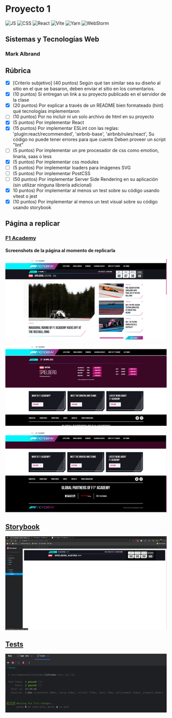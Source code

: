 # Proyecto 1
![JS](https://img.shields.io/badge/JavaScript-323330?style=for-the-badge&logo=javascript&logoColor=F7DF1E)
![CSS](https://img.shields.io/badge/CSS3-1572B6?style=for-the-badge&logo=css3&logoColor=white)
![React](https://img.shields.io/badge/React-20232A?style=for-the-badge&logo=react&logoColor=61DAFB)
![Vite](https://img.shields.io/badge/Vite-B73BFE?style=for-the-badge&logo=vite&logoColor=FFD62E)
![Yarn](https://img.shields.io/badge/Yarn-2C8EBB?style=for-the-badge&logo=yarn&logoColor=white)
![WebStorm](https://img.shields.io/badge/WebStorm-000000?style=for-the-badge&logo=WebStorm&logoColor=white)
## Sistemas y Tecnologías Web
### Mark Albrand

## Rúbrica

- [x] [Criterio subjetivo] (40 puntos) Según qué tan similar sea su diseño al sitio en el que se basaron, deben enviar el sitio en los comentarios.
- [x]  (10 puntos) Si entregan un link a su proyecto publicado en el servidor de la clase
- [x]  (20 puntos) Por explicar a través de un README bien formateado (hint) qué tecnologías implementaron
- [ ]  (10 puntos) Por no incluir ni un solo archivo de html en su proyecto
- [x]  (5 puntos) Por implementar React
- [x]  (15 puntos) Por implementar ESLint con las reglas:
  'plugin:react/recommended',
  'airbnb-base',
  'airbnb/rules/react',
  Su código no puede tener errores para que cuente
  Deben proveer un script "lint"
- [ ]  (5 puntos) Por implementar un pre procesador de css como emotion, linaria, saas o less
- [x]  (5 puntos) Por implementar css modules
- [ ]  (5 puntos) Por implementar loaders para imágenes SVG
- [ ]  (5 puntos) Por implementar PostCSS
- [ ]  (50 puntos) Por implementar Server Side Rendering en su aplicación (sin utilizar ninguna librería adicional)
- [x]  10 puntos) Por implementar al menos un test sobre su código usando vitest o jest
- [x]  (10 puntos) Por implementar al menos un test visual sobre su código usando storybook

## Página a replicar
### [F1 Academy](https://www.f1academy.com/)
#### Screenshots de la página al momento de replicarla

![Página Principal](https://github.com/markalbrand56/STW-Proyecto-1/blob/master/img/2023-04-27.png)

![Página Principal 2](https://github.com/markalbrand56/STW-Proyecto-1/blob/master/img/2023-04-27%20(1).png)

![Página Principal 3](https://github.com/markalbrand56/STW-Proyecto-1/blob/master/img/2023-04-27%20(2).png)

## [Storybook](https://github.com/markalbrand56/STW-Proyecto-1/blob/master/src/components/Calendar/Calendar.stories.js)
![Evidencia Storybook](https://github.com/markalbrand56/STW-Proyecto-1/blob/master/img/sc_storybook.png)

## [Tests](https://github.com/markalbrand56/STW-Proyecto-1/blob/master/src/components/Calendar/Calendar.test.jsx)
![Evidencia Tests](https://github.com/markalbrand56/STW-Proyecto-1/blob/master/img/tests.png)
